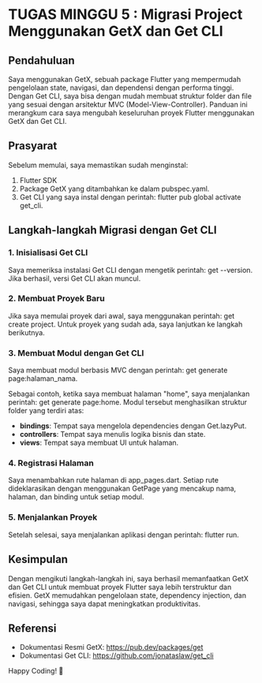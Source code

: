 # TUGAS MINGGU 5 : Migrasi Project Menggunakan GetX dan Get CLI

## Pendahuluan

Saya menggunakan GetX, sebuah package Flutter yang mempermudah pengelolaan state, navigasi, dan dependensi dengan performa tinggi. Dengan Get CLI, saya bisa dengan mudah membuat struktur folder dan file yang sesuai dengan arsitektur MVC (Model-View-Controller). Panduan ini merangkum cara saya mengubah keseluruhan proyek Flutter menggunakan GetX dan Get CLI.

## Prasyarat

Sebelum memulai, saya memastikan sudah menginstal:

1. Flutter SDK
2. Package GetX yang ditambahkan ke dalam pubspec.yaml.
3. Get CLI yang saya instal dengan perintah: flutter pub global activate get_cli.

## Langkah-langkah Migrasi dengan Get CLI

### 1. Inisialisasi Get CLI

Saya memeriksa instalasi Get CLI dengan mengetik perintah: get --version. Jika berhasil, versi Get CLI akan muncul.

### 2. Membuat Proyek Baru

Jika saya memulai proyek dari awal, saya menggunakan perintah: get create project. Untuk proyek yang sudah ada, saya lanjutkan ke langkah berikutnya.

### 3. Membuat Modul dengan Get CLI

Saya membuat modul berbasis MVC dengan perintah: get generate page:halaman_nama.

Sebagai contoh, ketika saya membuat halaman "home", saya menjalankan perintah: get generate page:home. Modul tersebut menghasilkan struktur folder yang terdiri atas:

- **bindings**: Tempat saya mengelola dependencies dengan Get.lazyPut.
- **controllers**: Tempat saya menulis logika bisnis dan state.
- **views**: Tempat saya membuat UI untuk halaman.

### 4. Registrasi Halaman

Saya menambahkan rute halaman di app_pages.dart. Setiap rute dideklarasikan dengan menggunakan GetPage yang mencakup nama, halaman, dan binding untuk setiap modul.

### 5. Menjalankan Proyek

Setelah selesai, saya menjalankan aplikasi dengan perintah: flutter run.

## Kesimpulan

Dengan mengikuti langkah-langkah ini, saya berhasil memanfaatkan GetX dan Get CLI untuk membuat proyek Flutter saya lebih terstruktur dan efisien. GetX memudahkan pengelolaan state, dependency injection, dan navigasi, sehingga saya dapat meningkatkan produktivitas.

## Referensi

- Dokumentasi Resmi GetX: https://pub.dev/packages/get
- Dokumentasi Get CLI: https://github.com/jonataslaw/get_cli

Happy Coding! 🚀
